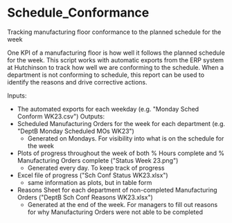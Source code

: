 # Schedule_Conformance
Tracking manufacturing floor conformance to the planned schedule for the week

One KPI of a manufacturing floor is how well it follows the planned schedule for the week. This script works with automatic exports from the ERP system at Hutchinson to track how well we are conforming to the schedule. When a department is not conforming to schedule, this report can be used to identify the reasons and drive corrective actions. 


Inputs: 
  - The automated exports for each weekday (e.g. "Monday Sched Conform WK23.csv")
Outputs: 
- Scheduled Manufacturing Orders for the week for each department (e.g. "DeptB Monday Scheduled MOs WK23")
  - Generated on Mondays. For visibility into what is on the schedule for the week 
- Plots of progress throughout the week of both % Hours complete and % Manufacturing Orders complete ("Status Week 23.png")
  - Generated every day. To keep track of progress  
- Excel file of progress ("Sch Conf Status WK23.xlsx")
  - same information as plots, but in table form 
- Reasons Sheet for each department of non-completed Manufacturing Orders ("DeptB Sch Conf Reasons WK23.xlsx")
  - Generated at the end of the week. For managers to fill out reasons for why Manufacturing Orders were not able to be completed
